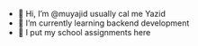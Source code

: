 - 👋 Hi, I’m @muyajid usually cal me Yazid
- 🌱 I’m currently learning backend development
- 📝 I put my school assignments here

<!---
muyajid/muyajid is a ✨ special ✨ repository because its `README.md` (this file) appears on your GitHub profile.
You can click the Preview link to take a look at your changes.
--->
